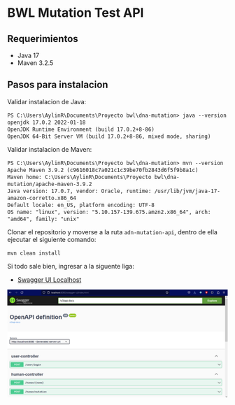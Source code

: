 # BWL Mutation Test API

## Requerimientos

- Java 17
- Maven 3.2.5

## Pasos para instalacion

Validar instalacion de Java:
```
PS C:\Users\AylinR\Documents\Proyecto bwl\dna-mutation> java --version
openjdk 17.0.2 2022-01-18
OpenJDK Runtime Environment (build 17.0.2+8-86)
OpenJDK 64-Bit Server VM (build 17.0.2+8-86, mixed mode, sharing)
```

Validar instalacion de Maven:
```
PS C:\Users\AylinR\Documents\Proyecto bwl\dna-mutation> mvn --version
Apache Maven 3.9.2 (c9616018c7a021c1c39be70fb2843d6f5f9b8a1c)
Maven home: C:\Users\AylinR\Documents\Proyecto bwl\dna-mutation/apache-maven-3.9.2
Java version: 17.0.7, vendor: Oracle, runtime: /usr/lib/jvm/java-17-amazon-corretto.x86_64
Default locale: en_US, platform encoding: UTF-8
OS name: "linux", version: "5.10.157-139.675.amzn2.x86_64", arch: "amd64", family: "unix"
```

Clonar el repositorio y moverse a la ruta `adn-mutation-api`, dentro de ella ejecutar el siguiente comando:
```
mvn clean install
```

Si todo sale bien, ingresar a la siguente liga:
- [Swagger UI Localhost](http://localhost:8080/swagger-ui/index.html)

![alt text](swagger.png)